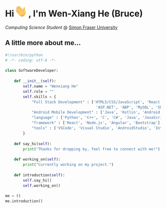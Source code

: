# Hi <img src="handwaving.gif" alt="DEMO" width="40" height="40" />, I'm Wen-Xiang He (Bruce)

*Computing Science Student* @ [Simon Fraser University](https://www.sfu.ca/)

## A little more about me...

```python
#!/usr/bin/python
# -*- coding: utf-8 -*-

class SoftwareDeveloper:

    def __init__(self):
        self.name = "Wenxiang He"
        self.role = ""
        self.skills = {
            "Full Stack Development" : ['HTML5/CSS/JavaScript', 'React', 'Angular', 'Umi',, 'Node.js', 'Express',
                                         'ASP.NET', 'ABP', 'MySQL', 'SQL Server', 'MongoDB']
            "Android Mobile Development" : ['Java', 'Kotlin', 'Android SDK']
            "language" : ['Python', 'C++', 'C', 'C#', 'Java', 'JavaScript', 'HTML', 'CSS', 'MySQL', 'SQL Server', 'Kotlin'],
            "framework" : ['React', 'Node.js', 'Angular', 'Bootstrap'],
            "tools" : ['VSCode', 'Visual Studio', 'AndroidStudio', 'Intellij IDEA', 'Git', 'Linux', 'Windows', 'Docker', 'GCP']
        }

    def say_hi(self):
        print("Thanks for dropping by, feel free to connect with me!")

    def working_on(self):
        print("Currently working on my project.")

    def introduction(self):
        self.say_hi()
        self.working_on()

me = ()
me.introduction()
